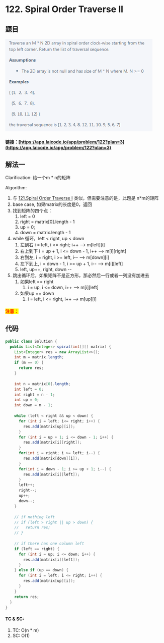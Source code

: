 # 122. Spiral Order Traverse II

## 题目

![](<../../.gitbook/assets/image (56).png>)

#### 链接：[https://app.laicode.io/app/problem/122?plan=3](https://app.laicode.io/app/problem/122?plan=3)

## 解法一

Clarification: 给一个m \* n的矩阵

Algorithm:&#x20;

1. 与 [121.Spiral Order Traverse I](121.-spiral-order-traverse-i.md) 类似，但需要注意的是，此题是 n\*m的矩阵
2. base case, 如果matrix的长度是0，返回
3. 找到矩阵的四个点：
   1. left = 0
   2. right = matrix\[0].length - 1
   3. up = 0;
   4. down = matrix.length - 1
4. while 循环，left < right, up < down
   1. 左到右 i = left, i <= right; i++ --> m\[left]\[i]
   2. 右上到下 i = up + 1, i <= down - 1, i++ --> m\[i]\[right]
   3. 右到左, i = right, i >= left, i-- --> m\[down]\[i]
   4. 左下到上, i = down - 1, i >= up + 1, i-- --> m\[i]\[left]
   5. left, up++, right, down --
5. 跳出循环后，如果矩阵不是正方形，那必然后一行或者一列没有加进去
   1. 如果left == right
      1. i = up, i <= down, i++ --> m\[i]\[left]
   2. 如果up == down
      1. i = left, i <= right, i++ --> m\[up]\[i]

#### <mark style="color:red;">注意：</mark>

## 代码

```java
public class Solution {
  public List<Integer> spiral(int[][] matrix) {
    List<Integer> res = new ArrayList<>();
    int m = matrix.length;
    if (m == 0) {
      return res;
    }

    int n = matrix[0].length;
    int left = 0;
    int right = n - 1;
    int up = 0;
    int down = m - 1;

    while (left < right && up < down) {
      for (int i = left; i<= right; i++) {
        res.add(matrix[up][i]);
      }
      for (int i = up + 1; i <= down - 1; i++) {
        res.add(matrix[i][right]);
      }
      for(int i = right; i >= left; i--) {
        res.add(matrix[down][i]);
      }
      for(int i = down - 1; i >= up + 1; i--) {
        res.add(matrix[i][left]);
      }
      left++;
      right--;
      up++;
      down--;
    }

    // if nothing left
    // if (left > right || up > down) {
    //   return res;
    // }

    // if there has one column left
    if (left == right) {
      for (int i = up; i <= down; i++) {
        res.add(matrix[i][left]);
      }
    } else if (up == down) {
      for (int i = left; i <= right; i++) {
        res.add(matrix[up][i]);
      }
    }
    return res;
  }
}
```

#### TC & SC:&#x20;

1. TC: O(n \* m)
2. SC: O(1)
